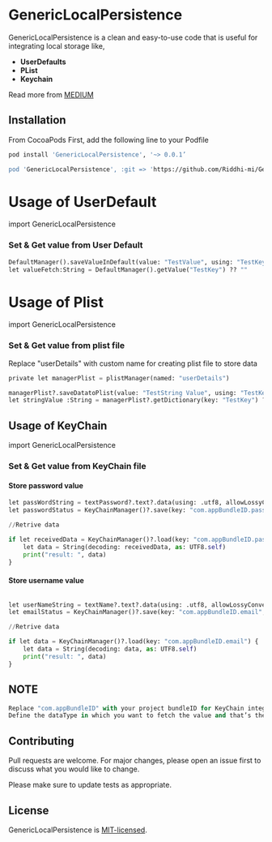 # GenericLocalPersistence

GenericLocalPersistence is a clean and easy-to-use code that is useful for integrating local storage like, 

* **UserDefaults**
* **PList**
* **Keychain**

Read more from [MEDIUM](https://medium.com/mindful-engineering/generic-local-persistence-8b4cfa5dbf7d)

## Installation

From CocoaPods
First, add the following line to your Podfile 

```bash
pod install 'GenericLocalPersistence', '~> 0.0.1’

pod 'GenericLocalPersistence', :git => 'https://github.com/Riddhi-mi/GenericLocalPersistence.git'
```


# Usage of UserDefault

import GenericLocalPersistence

### Set & Get value from User Default

```python
DefaultManager().saveValueInDefault(value: "TestValue", using: "TestKey")
let valueFetch:String = DefaultManager().getValue("TestKey") ?? ""
```

# Usage of Plist

import GenericLocalPersistence

### Set & Get value from plist file
Replace "userDetails" with custom name for creating plist file to store data 

```python
private let managerPlist = plistManager(named: "userDetails")
```

```python
managerPlist?.saveDatatoPlist(value: "TestString Value", using: "TestKey")
let stringValue :String = managerPlist?.getDictionary(key: "TestKey") ?? ""
```

## Usage of KeyChain
import GenericLocalPersistence

### Set & Get value from KeyChain file


#### Store password value

```python
let passWordString = textPassword?.text?.data(using: .utf8, allowLossyConversion: false) ?? Data()
let passwordStatus = KeyChainManager()?.save(key: "com.appBundleID.password", data: passWordString)

//Retrive data

if let receivedData = KeyChainManager()?.load(key: "com.appBundleID.password") {
    let data = String(decoding: receivedData, as: UTF8.self)
    print("result: ", data)
}
```

#### Store username value
```python

let userNameString = textName?.text?.data(using: .utf8, allowLossyConversion: false) ?? Data()
let emailStatus = KeyChainManager()?.save(key: "com.appBundleID.email", data: userNameString)

//Retrive data

if let data = KeyChainManager()?.load(key: "com.appBundleID.email") {
    let data = String(decoding: data, as: UTF8.self)
    print("result: ", data)
}
```

## NOTE
```python
Replace "com.appBundleID" with your project bundleID for KeyChain integration
Define the dataType in which you want to fetch the value and that’s the way you can get the stored value.
```



## Contributing
Pull requests are welcome. For major changes, please open an issue first to discuss what you would like to change.

Please make sure to update tests as appropriate.

## License
GenericLocalPersistence is [MIT-licensed](/LICENSE).
